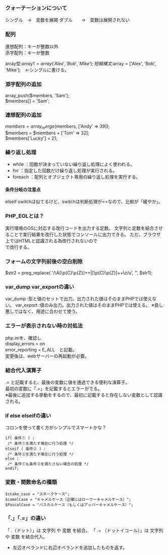 ### クォーテーションについて
シングル　→　変数を展開 
ダブル　　→　変数は展開されない

### 配列  
連想配列：キーが整数以外  
添字配列：キーが整数  
  
array型:$array1 = array('Alex', 'Bob', 'Mike');  
短縮構文:$array = ['Alex', 'Bob', 'Mike'];　←シンプルに書ける。  
  
### 添字配列の追加  
array_push($members, 'Sam');  
$members[] = 'Sam';  
  
### 連想配列の追加  
$members = array_merge($members, ['Andy' => 39]);  
$members = $members + ['Tom' => 32];  
$members['Lucky'] = 21;	  

### 繰り返し処理
- while   ：回数が決まっていない繰り返し処理によく使われる。
- for     ：指定した回数だけ繰り返し処理が実行される。
- foreach ：配列とオブジェクト専用の繰り返し処理を実行する。
#### 条件分岐の注意点  
elseif switchは似てるけど、switchは判断処理が==なので、比較が「緩やか」。	  

### PHP_EOLとは？
実行環境のOSに対応する改行コードを出力する定数。
文字列と定数を結合させることで実行結果を改行した状態でコンソールに出力できる。
ただ、ブラウザ上ではHTMLと認識される為改行されないので<br>で改行する。

### フォームの文字列前後の空白削除
$str2 = preg_replace( '/\A[\p{C}\p{Z}]++|[\p{C}\p{Z}]++\z/u', '', $str1);

### var_dump var_exportの違い
var_dump   :型と値のセットで出力。出力された値はそのままPHPでは使えない。
var_export :値のみ出力。出力された値はそのままPHPでは使える。
※良し悪しではなく、用途に合わせて使う。

### エラーが表示されない時の対処法
php.iniを、確認し  
display_errors = on  
error_reporting = E_ALL　と記載。  
変更後は、webサーバーの再起動が必要。

### 結合代入演算子  
.=  と記載すると、最後の変数に値を通過できる便利な演算子。  
最初の変数に「.=」を記載するとエラーがでる。  
※最後に追加する挙動をするので、最初に記載すると存在しない変数として認識される。  

### if else elseifの違い
コロンを使って書く方がシンプルでスマートかな？
```
if( 条件① ) :
 /* 条件①を満たす場合に行う処理 */
elseif ( 条件② ) :
 /* 条件②を満たす場合に行う処理 */
else :
 /* 条件①も条件②を満たさない場合の処理 */
endif;
```
  
###  変数・関数命名の種類
```
$stake_case = "スネークケース";  
$camelCase = "キャメルケース（正確にはローワーキャメルケース）";  
$PascalCase = "パスカルケース（もしくはアッパーキャメルケース）";  
```
### 「.」「.=」の違い
「 .（ドット）」は 文字列 や 変数 を結合。
「 .= （ドットイコール）」は 文字列 や 変数 を結合代入。
  - 左辺オペランドに右辺オペランドを追加したものを返す。
